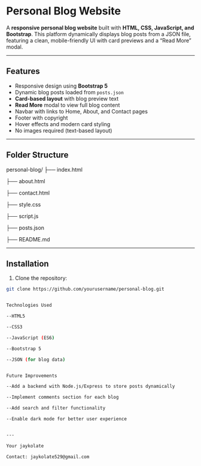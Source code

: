 # Personal Blog Website

A **responsive personal blog website** built with **HTML, CSS, JavaScript, and Bootstrap**. This platform dynamically displays blog posts from a JSON file, featuring a clean, mobile-friendly UI with card previews and a “Read More” modal.

---

## Features

- Responsive design using **Bootstrap 5**
- Dynamic blog posts loaded from `posts.json`
- **Card-based layout** with blog preview text
- **Read More** modal to view full blog content
- Navbar with links to Home, About, and Contact pages
- Footer with copyright
- Hover effects and modern card styling
- No images required (text-based layout)

---

## Folder Structure

personal-blog/
├── index.html

├── about.html

├── contact.html

├── style.css

├── script.js

├── posts.json

├── README.md


---

## Installation

1. Clone the repository:

```bash
git clone https://github.com/yourusername/personal-blog.git


Technologies Used

--HTML5

--CSS3

--JavaScript (ES6)

--Bootstrap 5

--JSON (for blog data)


Future Improvements

--Add a backend with Node.js/Express to store posts dynamically

--Implement comments section for each blog

--Add search and filter functionality

--Enable dark mode for better user experience


---

Your jaykolate

Contact: jaykolate529@gmail.com

